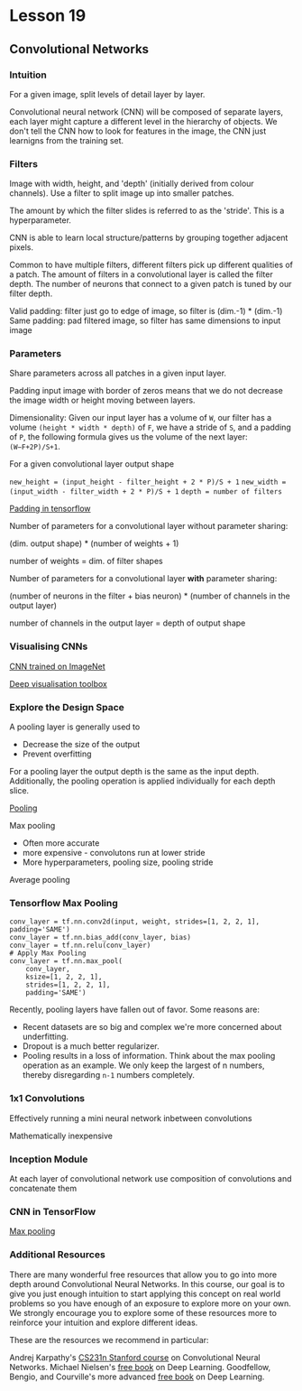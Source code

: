 # Lesson 19

## Convolutional Networks

### Intuition

For a given image, split levels of detail layer by layer.

Convolutional neural network (CNN) will be composed of separate layers, each 
layer might capture a different level in the hierarchy of objects. We don't 
tell the CNN how to look for features in the image, the CNN just learnigns from 
the training set.

### Filters

Image with width, height, and 'depth' (initially derived from colour channels). 
Use a filter to split image up into smaller patches.

The amount by which the filter slides is referred to as the 'stride'. This is a 
hyperparameter.

CNN is able to learn local structure/patterns by grouping together adjacent 
pixels.

Common to have multiple filters, different filters pick up different qualities 
of a patch. The amount of filters in a convolutional layer is called the filter 
depth. The number of neurons that connect to a given patch is tuned by our 
filter depth.

Valid padding: filter just go to edge of image, so filter is (dim.-1) * (dim.-1)
Same padding: pad filtered image, so filter has same dimensions to input image

### Parameters

Share parameters across all patches in a given input layer.

Padding input image with border of zeros means that we do not decrease the 
image width or height moving between layers.

Dimensionality: Given our input layer has a volume of `W`, our filter has a 
volume `(height * width * depth)` of `F`, we have a stride of `S`, and a 
padding of `P`, the following formula gives us the volume of the next layer: 
`(W−F+2P)/S+1`.

For a given convolutional layer output shape

`new_height = (input_height - filter_height + 2 * P)/S + 1`
`new_width = (input_width - filter_width + 2 * P)/S + 1`
`depth = number of filters`

[Padding in tensorflow](https://www.tensorflow.org/api_guides/python/nn#Convolution)

Number of parameters for a convolutional layer without parameter sharing:

(dim. output shape) * (number of weights + 1)

number of weights = dim. of filter shapes

Number of parameters for a convolutional layer **with** parameter sharing:

(number of neurons in the filter + bias neuron) * (number of channels in the output layer)

number of channels in the output layer = depth of output shape

### Visualising CNNs

[CNN trained on ImageNet](http://www.matthewzeiler.com/pubs/arxive2013/eccv2014.pdf)

[Deep visualisation toolbox](https://www.youtube.com/watch?v=ghEmQSxT6tw)

### Explore the Design Space

A pooling layer is generally used to
* Decrease the size of the output
* Prevent overfitting

For a pooling layer the output depth is the same as the input depth. 
Additionally, the pooling operation is applied individually for each depth 
slice.

[Pooling](https://en.wikipedia.org/wiki/Convolutional_neural_network#Pooling_layer)

Max pooling
* Often more accurate
* more expensive - convolutons run at lower stride
* More hyperparameters, pooling size, pooling stride

Average pooling

### Tensorflow Max Pooling

```
conv_layer = tf.nn.conv2d(input, weight, strides=[1, 2, 2, 1], padding='SAME')
conv_layer = tf.nn.bias_add(conv_layer, bias)
conv_layer = tf.nn.relu(conv_layer)
# Apply Max Pooling
conv_layer = tf.nn.max_pool(
    conv_layer,
    ksize=[1, 2, 2, 1],
    strides=[1, 2, 2, 1],
    padding='SAME')
```

Recently, pooling layers have fallen out of favor. Some reasons are:
* Recent datasets are so big and complex we're more concerned about 
underfitting.
* Dropout is a much better regularizer.
* Pooling results in a loss of information. Think about the max pooling 
operation as an example. We only keep the largest of n numbers, thereby 
disregarding `n-1` numbers completely.

### 1x1 Convolutions

Effectively running a mini neural network inbetween convolutions

Mathematically inexpensive

### Inception Module

At each layer of convolutional network use composition of convolutions and 
concatenate them

### CNN in TensorFlow

[Max pooling](https://cs231n.github.io/convolutional-networks/)

### Additional Resources

There are many wonderful free resources that allow you to go into more depth around Convolutional Neural Networks. In this course, our goal is to give you just enough intuition to start applying this concept on real world problems so you have enough of an exposure to explore more on your own. We strongly encourage you to explore some of these resources more to reinforce your intuition and explore different ideas.

These are the resources we recommend in particular:

Andrej Karpathy's [CS231n Stanford course](https://cs231n.github.io/) on Convolutional Neural Networks.
Michael Nielsen's [free book](http://neuralnetworksanddeeplearning.com/) on Deep Learning.
Goodfellow, Bengio, and Courville's more advanced [free book](http://www.deeplearningbook.org/) on Deep Learning.
